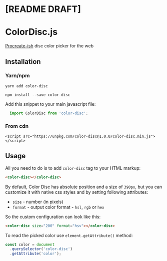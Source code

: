 # [README DRAFT]

# ColorDisc.js
[Procreate-ish](https://procreate.art/) disc color picker for the web

## Installation

### Yarn/npm

`yarn add color-disc`

`npm install --save color-disc`

Add this snippet to your main javascript file:

```javascript
  import ColorDisc from 'color-disc';
```

### From cdn
`<script src="https://unpkg.com/color-disc@1.0.0/color-disc.min.js"></script>`

## Usage

All you need to do is to add `color-disc` tag to your HTML markup:

```html
<color-disc></color-disc>
```

By default, Color Disc has absolute position and a size of `390px`, but you can customize it with native css styles and by setting following attributes:

- `size` - number (in pixels)
- `format` - output color format - `hsl`, `rgb` or `hex`

So the custom configuration can look like this:

```html
<color-disc size="200" format="hsv"></color-disc>
```

To read the picked color use `element.getAttribute()` method:

```javascript
const color = document
  .querySelector('color-disc')
  .getAttribute('color');
```